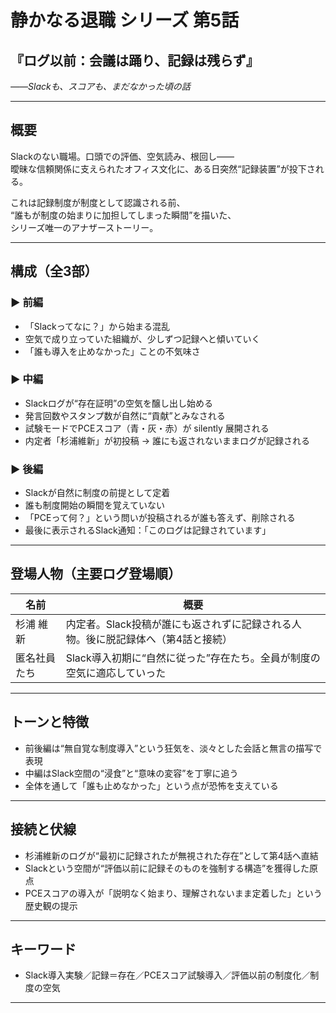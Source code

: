 # 静かなる退職 シリーズ 第5話  
## 『ログ以前：会議は踊り、記録は残らず』  
_――Slackも、スコアも、まだなかった頃の話_

---

## 概要

Slackのない職場。口頭での評価、空気読み、根回し――  
曖昧な信頼関係に支えられたオフィス文化に、ある日突然“記録装置”が投下される。

これは記録制度が制度として認識される前、  
“誰もが制度の始まりに加担してしまった瞬間”を描いた、  
シリーズ唯一のアナザーストーリー。

---

## 構成（全3部）

### ▶️ 前編  
- 「Slackってなに？」から始まる混乱  
- 空気で成り立っていた組織が、少しずつ記録へと傾いていく  
- 「誰も導入を止めなかった」ことの不気味さ

### ▶️ 中編  
- Slackログが“存在証明”の空気を醸し出し始める  
- 発言回数やスタンプ数が自然に“貢献”とみなされる  
- 試験モードでPCEスコア（青・灰・赤）が silently 展開される  
- 内定者「杉浦維新」が初投稿 → 誰にも返されないままログが記録される

### ▶️ 後編  
- Slackが自然に制度の前提として定着  
- 誰も制度開始の瞬間を覚えていない  
- 「PCEって何？」という問いが投稿されるが誰も答えず、削除される  
- 最後に表示されるSlack通知：「このログは記録されています」

---

## 登場人物（主要ログ登場順）

| 名前           | 概要                                       |
|----------------|--------------------------------------------|
| 杉浦 維新       | 内定者。Slack投稿が誰にも返されずに記録される人物。後に脱記録体へ（第4話と接続） |
| 匿名社員たち   | Slack導入初期に“自然に従った”存在たち。全員が制度の空気に適応していった |

---

## トーンと特徴

- 前後編は“無自覚な制度導入”という狂気を、淡々とした会話と無言の描写で表現  
- 中編はSlack空間の“浸食”と“意味の変容”を丁寧に追う  
- 全体を通して「誰も止めなかった」という点が恐怖を支えている

---

## 接続と伏線

- 杉浦維新のログが“最初に記録されたが無視された存在”として第4話へ直結  
- Slackという空間が“評価以前に記録そのものを強制する構造”を獲得した原点  
- PCEスコアの導入が「説明なく始まり、理解されないまま定着した」という歴史観の提示

---

## キーワード

- Slack導入実験／記録＝存在／PCEスコア試験導入／評価以前の制度化／制度の空気

---

